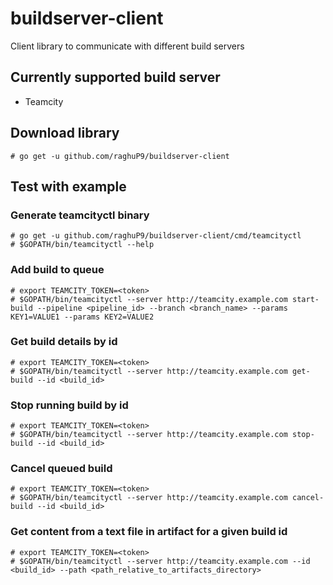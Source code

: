 # buildserver-client

Client library to communicate with different build servers

## Currently supported build server

- Teamcity

## Download library

```
# go get -u github.com/raghuP9/buildserver-client
```

## Test with example

### Generate teamcityctl binary

```
# go get -u github.com/raghuP9/buildserver-client/cmd/teamcityctl
# $GOPATH/bin/teamcityctl --help
```

### Add build to queue

```
# export TEAMCITY_TOKEN=<token>
# $GOPATH/bin/teamcityctl --server http://teamcity.example.com start-build --pipeline <pipeline_id> --branch <branch_name> --params KEY1=VALUE1 --params KEY2=VALUE2
```

### Get build details by id

```
# export TEAMCITY_TOKEN=<token>
# $GOPATH/bin/teamcityctl --server http://teamcity.example.com get-build --id <build_id>
```

### Stop running build by id

```
# export TEAMCITY_TOKEN=<token>
# $GOPATH/bin/teamcityctl --server http://teamcity.example.com stop-build --id <build_id>
```

### Cancel queued build

```
# export TEAMCITY_TOKEN=<token>
# $GOPATH/bin/teamcityctl --server http://teamcity.example.com cancel-build --id <build_id>
```

### Get content from a text file in artifact for a given build id

```
# export TEAMCITY_TOKEN=<token>
# $GOPATH/bin/teamcityctl --server http://teamcity.example.com --id <build_id> --path <path_relative_to_artifacts_directory>
```
